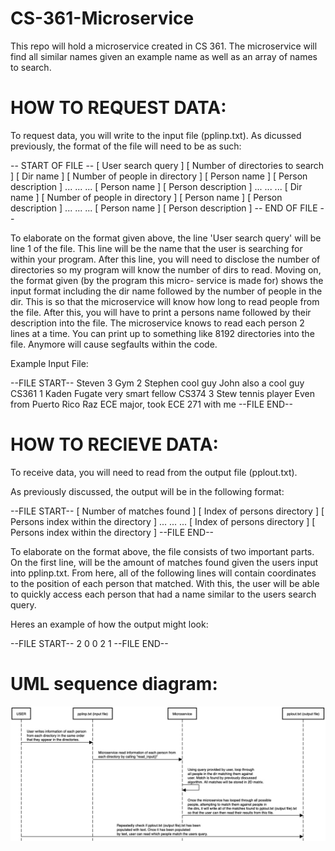 # CS-361-Microservice
This repo will hold a microservice created in CS 361. The microservice will find all similar names given an example name as well as an array of names to search.

# HOW TO REQUEST DATA:

To request data, you will write to the input file (pplinp.txt).
As dicussed previously, the format of the file will need to be as such:

-- START OF FILE --
[ User search query ]
[ Number of directories to search ]
[ Dir name ] [ Number of people in directory ]
[ Person name ]
[ Person description ]
...
...
...
[ Person name ]
[ Person description ]
...
...
...
[ Dir name ] [ Number of people in directory ]
[ Person name ]
[ Person description ]
...
...
...
[ Person name ]
[ Person description ]
-- END OF FILE --

To elaborate on the format given above, the line 'User search query' 
will be line 1 of the file. This line will be the name that the user
is searching for within your program. After this line, you will need
to disclose the number of directories so my program will know the number
of dirs to read. Moving on, the format given (by the program this micro-
service is made for) shows the input format including the dir name
followed by the number of people in the dir. This is so that the
microservice will know how long to read people from the file.
After this, you will have to print a persons name followed by their
description into the file. The microservice knows to read each person
2 lines at a time. You can print up to something like 8192 directories
into the file. Anymore will cause segfaults within the code.

Example Input File:

--FILE START--
Steven
3
Gym 2
Stephen
cool guy
John
also a cool guy
CS361 1
Kaden Fugate
very smart fellow
CS374 3
Stew
tennis player
Even
from Puerto Rico
Raz
ECE major, took ECE 271 with me
--FILE END--

# HOW TO RECIEVE DATA:

To receive data, you will need to read from the output file (pplout.txt).

As previously discussed, the output will be in the following format:

--FILE START--
[ Number of matches found ]
[ Index of persons directory  ] [ Persons index within the directory ]
...
...
...
[ Index of persons directory  ] [ Persons index within the directory ]
--FILE END--

To elaborate on the format above, the file consists of two important parts.
On the first line, will be the amount of matches found given the users input
into pplinp.txt. From here, all of the following lines will contain coordinates
to the position of each person that matched. With this, the user will be able
to quickly access each person that had a name similar to the users search query.

Heres an example of how the output might look:

--FILE START--
2
0 0
2 1
--FILE END--

# UML sequence diagram:

![UML Sequence Diagram](UML-Sequence.jpeg)